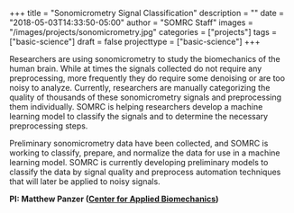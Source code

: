 +++
title = "Sonomicrometry Signal Classification"
description = ""
date = "2018-05-03T14:33:50-05:00"
author = "SOMRC Staff"
images = "/images/projects/sonomicrometry.jpg"
categories = ["projects"]
tags = ["basic-science"]
draft = false
projecttype = ["basic-science"]
+++

Researchers are using sonomicrometry to study the biomechanics of the human brain. While at times the signals collected do not require any preprocessing, more frequently they do require some denoising or are too noisy to analyze. Currently, researchers are manually categorizing the quality of thousands of these sonomicrometry signals and preprocessing them individually. SOMRC is helping researchers develop a machine learning model to classify the signals and to determine the necessary preprocessing steps.

Preliminary sonomicrometry data have been collected, and SOMRC is working to classify, prepare, and normalize the data for use in a machine learning model. SOMRC is currently developing preliminary models to classify the data by signal quality and preprocess automation techniques that will later be applied to noisy signals.

**PI: Matthew Panzer ([Center for Applied Biomechanics](http://www.centerforappliedbiomechanics.org/))**
